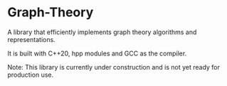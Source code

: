 # Graph-Theory
A library that efficiently implements graph theory algorithms and representations.

It is built with C++20, hpp modules and GCC as the compiler.

Note: This library is currently under construction and is not yet ready for production use.
